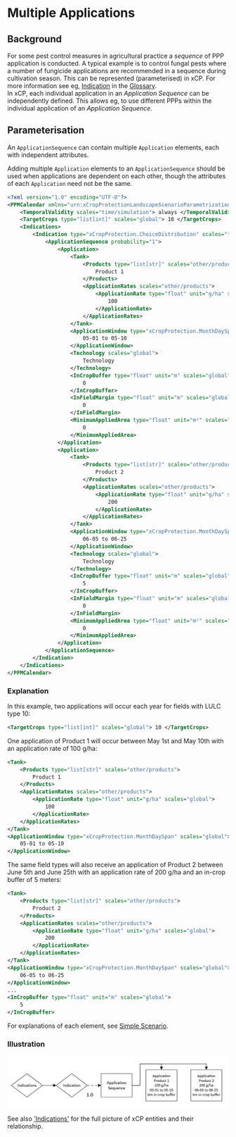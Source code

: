 # Multiple Applications

## Background
For some pest control measures in agricultural practice a *sequence* of PPP application is conducted. A typical example is to control fungal pests where a number of fungicide applications are recommended in a sequence during cultivation season. This can be represented (parameterised) in xCP. For more information see eg, [Indication](../reference/glossary.md#indication) in the [Glossary](../reference/glossary.md).   
In xCP, each individual application in an *Application Sequence* can be independently defined. This allows eg, to use different PPPs within the individual application of an *Application Sequence*.  

## Parameterisation
An `ApplicationSequence` can contain multiple `Application` elements, each with independent attributes.

Adding multiple `Application` elements to an `ApplicationSequence` should be used when applications are dependent on each other, though the attributes of each `Application` need not be the same.

``` xml
<?xml version="1.0" encoding="UTF-8"?>
<PPMCalendar xmlns="urn:xCropProtectionLandscapeScenarioParametrization">
    <TemporalValidity scales="time/simulation"> always </TemporalValidity>
    <TargetCrops type="list[int]" scales="global"> 10 </TargetCrops>
    <Indications>
        <Indication type="xCropProtection.ChoiceDistribution" scales="time/year, space/base_geometry">
            <ApplicationSequence probability="1">
                <Application>
                    <Tank>
                        <Products type="list[str]" scales="other/products">
                            Product 1
                        </Products>
                        <ApplicationRates scales="other/products">
                            <ApplicationRate type="float" unit="g/ha" scales="global">
                                100
                            </ApplicationRate>
                        </ApplicationRates>
                    </Tank>
                    <ApplicationWindow type="xCropProtection.MonthDaySpan" scales="global">
                        05-01 to 05-10
                    </ApplicationWindow>
                    <Technology scales="global">
                        Technology
                    </Technology>
                    <InCropBuffer type="float" unit="m" scales="global">
                        0
                    </InCropBuffer>
                    <InFieldMargin type="float" unit="m" scales="global">
                        0
                    </InFieldMargin>
                    <MinimumAppliedArea type="float" unit="m²" scales="global">
                        0
                    </MinimumAppliedArea>
                </Application>
                <Application>
                    <Tank>
                        <Products type="list[str]" scales="other/products">
                            Product 2
                        </Products>
                        <ApplicationRates scales="other/products">
                            <ApplicationRate type="float" unit="g/ha" scales="global">
                                200
                            </ApplicationRate>
                        </ApplicationRates>
                    </Tank>
                    <ApplicationWindow type="xCropProtection.MonthDaySpan" scales="global">
                        06-05 to 06-25
                    </ApplicationWindow>
                    <Technology scales="global">
                        Technology
                    </Technology>
                    <InCropBuffer type="float" unit="m" scales="global">
                        5
                    </InCropBuffer>
                    <InFieldMargin type="float" unit="m" scales="global">
                        0
                    </InFieldMargin>
                    <MinimumAppliedArea type="float" unit="m²" scales="global">
                        0
                    </MinimumAppliedArea>
                </Application>
            </ApplicationSequence>
        </Indication>
    </Indications>
</PPMCalendar>
```

### Explanation

In this example, two applications will occur each year for fields with LULC type 10:

``` xml
<TargetCrops type="list[int]" scales="global"> 10 </TargetCrops>
```

One application of Product 1 will occur between May 1st and May 10th with an application rate of 100 g/ha:

``` xml
<Tank>
    <Products type="list[str]" scales="other/products">
        Product 1
    </Products>
    <ApplicationRates scales="other/products">
        <ApplicationRate type="float" unit="g/ha" scales="global">
            100
        </ApplicationRate>
    </ApplicationRates>
</Tank>
<ApplicationWindow type="xCropProtection.MonthDaySpan" scales="global">
    05-01 to 05-10
</ApplicationWindow>
```

The same field types will also receive an application of Product 2 between June 5th and June 25th with an application rate of 200 g/ha and an in-crop buffer of 5 meters:

``` xml
<Tank>
    <Products type="list[str]" scales="other/products">
        Product 2
    </Products>
    <ApplicationRates scales="other/products">
        <ApplicationRate type="float" unit="g/ha" scales="global">
            200
        </ApplicationRate>
    </ApplicationRates>
</Tank>
<ApplicationWindow type="xCropProtection.MonthDaySpan" scales="global">
    06-05 to 06-25
</ApplicationWindow>
...
<InCropBuffer type="float" unit="m" scales="global">
    5
</InCropBuffer>
```

For explanations of each element, see [Simple Scenario](simple-scenario.md).


### Illustration

<img src="../img/multiple-applications.PNG" alt="xCP parameterisation entities and their relationship" width="700"/>  

See also ['Indications'](../reference/glossary.md#indication) for the full picture of xCP entities and their relationship.
